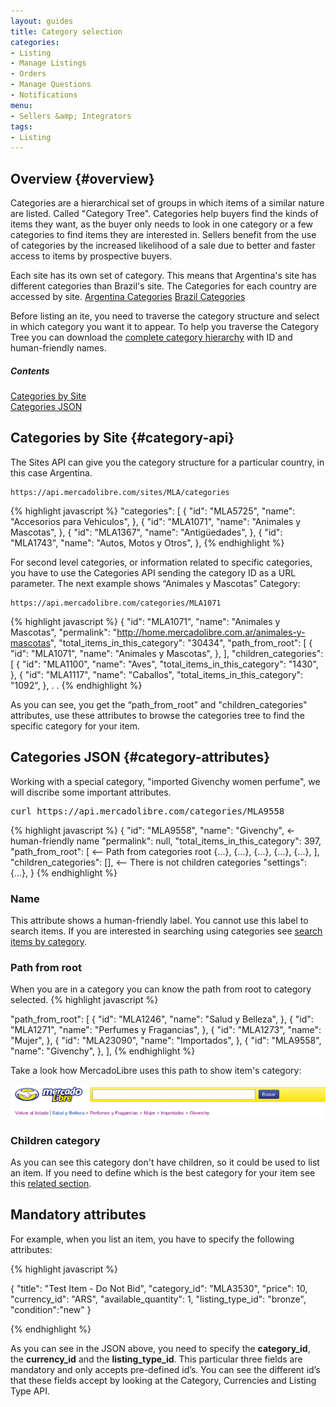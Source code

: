 ```yaml
---
layout: guides
title: Category selection
categories: 
- Listing
- Manage Listings
- Orders
- Manage Questions
- Notifications
menu: 
- Sellers &amp; Integrators
tags: 
- Listing
---
```


## Overview {#overview}

Categories are a hierarchical set of groups in which items of a similar nature are listed. Called "Category Tree".
Categories help buyers find the kinds of items they want, as the buyer only needs to look in one category or a few categories to find items they are interested in. 
Sellers benefit from the use of categories by the increased likelihood of a sale due to better and faster access to items by prospective buyers.

Each site has its own set of category. This means that Argentina's site has different categories than Brazil's site.
The Categories for each country are accessed by site.
[Argentina Categories](https://api.mercadolibre.com/sites/MLA/categories)
[Brazil Categories](https://api.mercadolibre.com/sites/MLB/categories)

Before listing an ite, you need to traverse the category structure and select in which category you want it to appear.
To help you traverse the Category Tree you can download the [complete category hierarchy](/category-dump) with ID and human-friendly names. 


<div class="contents">
<h5>Contents</h5>

<dl>
	<dt><a href="javascript:void(0)" onClick="goToByScroll('category-api')">Categories by Site</a></dt>
	<dt><a href="javascript:void(0)" onClick="goToByScroll('category-attributes')">Categories JSON</a></dt>
</dl>
</div>


## Categories by Site {#category-api}

The Sites API can give you the category structure for a particular country, in this case Argentina.

	https://api.mercadolibre.com/sites/MLA/categories  

{% highlight javascript %}
"categories": [
	{
	"id": "MLA5725",
	"name": "Accesorios para Vehiculos",
	},
	{
	"id": "MLA1071",
	"name": "Animales y Mascotas",
	},
	{
	"id": "MLA1367",
	"name": "Antigüedades",
	},
	{
	"id": "MLA1743",
	"name": "Autos, Motos y Otros",
},
{% endhighlight %}


For second level categories, or information related to specific categories, you have to use the Categories API sending the category ID as a URL parameter. 
The next example shows “Animales y Mascotas” Category:

	https://api.mercadolibre.com/categories/MLA1071

{% highlight javascript %}
{
	"id": "MLA1071",
	"name": "Animales y Mascotas",
	"permalink": "http://home.mercadolibre.com.ar/animales-y-mascotas",
	"total_items_in_this_category": "30434",
	"path_from_root": [
		{
			"id": "MLA1071",
			"name": "Animales y Mascotas",
		},
	],
	"children_categories": [
		{
			"id": "MLA1100",
			"name": "Aves",
			"total_items_in_this_category": "1430",
		},
		{
			"id": "MLA1117",
			"name": "Caballos",
			"total_items_in_this_category": "1092",
		},
	.
	.
{% endhighlight %}

As you can see, you get the “path_from_root” and "children_categories" attributes, use these attributes to browse the categories tree to find the specific category for your item.


## Categories JSON {#category-attributes}

Working with a special category, "imported Givenchy women perfume", we will discribe some important attributes. 

<pre class="terminal">
curl https://api.mercadolibre.com/categories/MLA9558
</pre>


{% highlight javascript %}
{
  "id": "MLA9558",
  "name": "Givenchy", 			<- human-friendly name
  "permalink": null,
  "total_items_in_this_category": 397,
  "path_from_root": [ 			<-- Path from categories root
    {...},
    {...},
    {...},
    {...},
    {...},
  ],
  "children_categories": [], 	<-- There is not children categories
  "settings": {...},
}
{% endhighlight %}


### Name

This attribute shows a human-friendly label. You cannot use this label to search items. If you are interested in searching using categories see [search items by category](/search-by-category).

### Path from root 

When you are in a category you can know the path from root to category selected. 
{% highlight javascript %}
	
  "path_from_root": [
    {
      "id": "MLA1246",
      "name": "Salud y Belleza",
    },
    {
      "id": "MLA1271",
      "name": "Perfumes y Fragancias",
    },
    {
      "id": "MLA1273",
      "name": "Mujer",
    },
    {
      "id": "MLA23090",
      "name": "Importados",
    },
    {
      "id": "MLA9558",
      "name": "Givenchy",
    },
  ],
{% endhighlight %}

Take a look how MercadoLibre uses this path to show item's category:

![path to category root](/images/path-category-root.png)

### Children category

As you can see this category don't have children, so it could be used to list an item. If you need to define which is the best category for your item see this [related section](/choose-category-for-an-item).  

## Mandatory attributes

For example, when you list an item, you have to specify the following attributes:

{% highlight javascript %}

{
	"title": "Test Item - Do Not Bid",
 	"category_id": "MLA3530",
	"price": 10,
	"currency_id": "ARS",
	"available_quantity": 1,
 	"listing_type_id": "bronze",
 	"condition":"new"
}

{% endhighlight %}

As you can see in the JSON above, you need to specify the **category_id**, the **currency_id** and the **listing_type_id**. This particular three fields are mandatory and only accepts pre-defined id’s. You can see the different id’s that these fields accept by looking at the Category, Currencies and Listing Type API.
